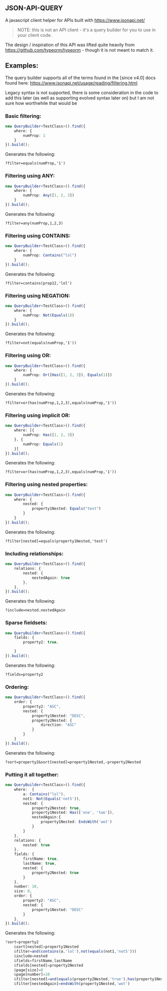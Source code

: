 ## JSON-API-QUERY

A javascript client helper for APIs built with https://www.jsonapi.net/ 

> NOTE: this is not an API client - it's a query builder for you to use in your client code. 

The design / inspiration of this API was lifted quite heavily from https://github.com/typeorm/typeorm - though it is not meant to match it. 

## Examples:

The query builder supports all of the terms found in the [since v4.0] docs found here: https://www.jsonapi.net/usage/reading/filtering.html

Legacy syntax is not supported, there is some consideration in the code to add this later (as well as supporting evolved syntax later on) but I am not sure how worthwhile that would be

### Basic filtering:

```typescript
new QueryBuilder<TestClass>().find({
    where: {
        numProp: 1
    }
}).build();
```

Generates the following:

`?filter=equals(numProp,'1')`

### Filtering using ANY:

```typescript
new QueryBuilder<TestClass>().find({
    where: {
        numProp: Any([1, 2, 3])
    }
}).build();
```

Generates the following:

`?filter=any(numProp,1,2,3)`

### Filtering using CONTAINS:

```typescript
new QueryBuilder<TestClass>().find({
    where: {
        numProp: Contains("lol")
    }
}).build();
```

Generates the following:

`?filter=contains(prop12,'lol')`

### Filtering using NEGATION:

```typescript
new QueryBuilder<TestClass>().find({
    where: {
        numProp: Not(Equals(1))
    }
}).build();
```

Generates the following:

`?filter=not(equals(numProp,'1'))`

### Filtering using OR:

```typescript
new QueryBuilder<TestClass>().find({
    where: {
        numProp: Or([Has([1, 2, 3]), Equals(1)])
    }
}).build();
```

Generates the following:

`?filter=or(has(numProp,1,2,3),equals(numProp,'1'))`

### Filtering using implicit OR:

```typescript
new QueryBuilder<TestClass>().find({
    where: [{
        numProp: Has([1, 2, 3])
    }, {
        numProp: Equals(1)
    }]
}).build();
```

Generates the following:

`?filter=or(has(numProp,1,2,3),equals(numProp,'1'))`

### Filtering using nested properties:

```typescript
new QueryBuilder<TestClass>().find({
    where: {
        nested: {
            property1Nested: Equals("test")
        }
    }
}).build();
```

Generates the following:

`?filter[nested]=equals(property1Nested,'test')`

### Including relationships:

```typescript
new QueryBuilder<TestClass>().find({
    relations: {
        nested: {
            nestedAgain: true
        },
    },
}).build();
```

Generates the following:

`?include=nested.nestedAgain`

### Sparse fieldsets:

```typescript
new QueryBuilder<TestClass>().find({
    fields: {
        property2: true,

    }
}).build();
```

Generates the following:

`?fields=property2`

### Ordering:

```typescript
new QueryBuilder<TestClass>().find({
    order: {
        property2: "ASC",
        nested: {
            property1Nested: "DESC",
            property2Nested: {
                direction: "ASC"
            }
        }
    }
}).build();
```

Generates the following:

`?sort=property2&sort[nested]=property1Nested,-property2Nested`

### Putting it all together:

```typescript
new QueryBuilder<TestClass>().find({
    where:  {
        a: Contains("lol"),
        not1: Not(Equals('not5')),
        nested: {
            property2Nested: true,
            property1Nested: Has(['one', 'two']),
            nestedAgain:{
                property1Nested: EndsWith('wot')
            }
        }
    },
    relations: {
        nested: true
    },
    fields: {
        firstName: true,
        lastName: true,
        nested: {
            property2Nested: true
        }
    },
    number: 10,
    size: 0,
    order: {
        property2: "ASC",
        nested: {
            property1Nested: "DESC"
        }
    },
}).build();
```

Generates the following:

```typescript
?sort=property2
    &sort[nested]=property1Nested
    &filter=and(contains(a,'lol'),not(equals(not1,'not5')))
    &include=nested
    &fields=firstName,lastName
    &fields[nested]=property2Nested
    &page[size]=0
    &page[number]=10
    &filter[nested]=and(equals(property2Nested,'true'),has(property1Nested,one,two))
    &filter[nestedAgain]=endsWith(property1Nested,'wot')
```
